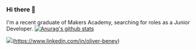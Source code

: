 ### Hi there 👋
I'm a recent graduate of Makers Academy, searching for roles as a Junior Developer.
[![Anurag's github stats](https://github-readme-stats.vercel.app/api?username=obean)](https://github.com/anuraghazra/github-readme-stats)


<img src="https://img.shields.io/badge/LinkedIn-0077B5?style=for-the-badge&logo=linkedin&logoColor=white"/>(https://www.linkedin.com/in/oliver-beney)
<!--
**obean/obean** is a ✨ _special_ ✨ repository because its `README.md` (this file) appears on your GitHub profile.

Here are some ideas to get you started:

- 🔭 I’m currently working on ...
- 🌱 I’m currently learning ...
- 👯 I’m looking to collaborate on ...
- 🤔 I’m looking for help with ...
- 💬 Ask me about ...
- 📫 How to reach me: ...
- 😄 Pronouns: ...
- ⚡ Fun fact: ...
-->
